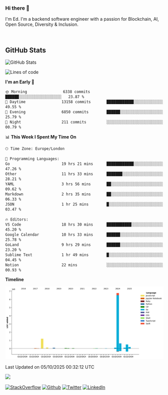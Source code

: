 ### Hi there 👋
 I'm Ed. I'm a backend software engineer with a passion for Blockchain, AI, Open Source, Diversity & Inclusion.

<br />

<h2>GitHub Stats</h2>
<p><img src="https://github-readme-stats.vercel.app/api?username=echarrod&amp;show_icons=true" alt="GitHub Stats"></p>

<!--START_SECTION:waka-->
![Lines of code](https://img.shields.io/badge/From%20Hello%20World%20I%27ve%20Written-9.8%20million%20lines%20of%20code-blue)

**I'm an Early 🐤** 

```text
🌞 Morning                6338 commits        ██████░░░░░░░░░░░░░░░░░░░   23.87 % 
🌆 Daytime                13158 commits       ████████████░░░░░░░░░░░░░   49.55 % 
🌃 Evening                6850 commits        ██████░░░░░░░░░░░░░░░░░░░   25.79 % 
🌙 Night                  211 commits         ░░░░░░░░░░░░░░░░░░░░░░░░░   00.79 % 
```


📊 **This Week I Spent My Time On** 

```text
🕑︎ Time Zone: Europe/London

💬 Programming Languages: 
Go                       19 hrs 21 mins      ████████████░░░░░░░░░░░░░   47.26 % 
Other                    11 hrs 33 mins      ███████░░░░░░░░░░░░░░░░░░   28.21 % 
YAML                     3 hrs 56 mins       ██░░░░░░░░░░░░░░░░░░░░░░░   09.62 % 
Markdown                 2 hrs 35 mins       ██░░░░░░░░░░░░░░░░░░░░░░░   06.33 % 
JSON                     1 hr 25 mins        █░░░░░░░░░░░░░░░░░░░░░░░░   03.47 % 

🔥 Editors: 
VS Code                  18 hrs 30 mins      ███████████░░░░░░░░░░░░░░   45.20 % 
Google Calendar          10 hrs 33 mins      ██████░░░░░░░░░░░░░░░░░░░   25.78 % 
GoLand                   9 hrs 29 mins       ██████░░░░░░░░░░░░░░░░░░░   23.20 % 
Sublime Text             1 hr 49 mins        █░░░░░░░░░░░░░░░░░░░░░░░░   04.45 % 
Notion                   22 mins             ░░░░░░░░░░░░░░░░░░░░░░░░░   00.93 % 
```

**Timeline**

![Lines of Code chart](https://raw.githubusercontent.com/echarrod/echarrod/main/assets/bar_graph.png)


 Last Updated on 05/10/2025 00:32:12 UTC
<!--END_SECTION:waka-->

![](https://komarev.com/ghpvc/?username=echarrod)

<p>
<a href="https://stackoverflow.com/users/1014632/ech" target="_blank"><img alt="StackOverflow" src="https://img.shields.io/badge/-Stackoverflow-FE7A16?style=for-the-badge&logo=stack-overflow&logoColor=white" /></a> 
<a href="https://github.com/echarrod" target="_blank"><img alt="Github" src="https://img.shields.io/badge/GitHub-%2312100E.svg?&style=for-the-badge&logo=Github&logoColor=white" /></a> 
<a href="https://twitter.com/e_harrod" target="_blank"><img alt="Twitter" src="https://img.shields.io/badge/twitter-%231DA1F2.svg?&style=for-the-badge&logo=twitter&logoColor=white" /></a> 
<a href="https://www.linkedin.com/in/ed-harrod" target="_blank"><img alt="LinkedIn" src="https://img.shields.io/badge/linkedin-%230077B5.svg?&style=for-the-badge&logo=linkedin&logoColor=white" /></a>
